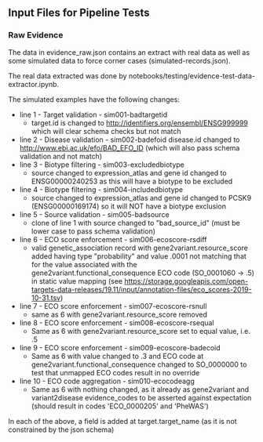 ## Input Files for Pipeline Tests

### Raw Evidence

The data in evidence_raw.json contains an extract with real data as well as some simulated data to force corner cases (simulated-records.json).

The real data extracted was done by notebooks/testing/evidence-test-data-extractor.ipynb.

The simulated examples have the following changes:
- line 1 - Target validation - sim001-badtargetid
    - target.id is changed to http://identifiers.org/ensembl/ENSG999999 which will clear schema checks but not match
- line 2 - Disease validation - sim002-badefoid
    disease.id changed to http://www.ebi.ac.uk/efo/BAD_EFO_ID (which will also pass schema validation and not match)
- line 3 - Biotype filtering - sim003-excludedbiotype
    - source changed to expression_atlas and gene id changed to ENSG00000240253 as this will have a biotype to be excluded
- line 4 - Biotype filtering - sim004-includedbiotype
    - source changed to expression_atlas and gene id changed to PCSK9 (ENSG00000169174) so it will NOT 
    have a biotype exclusion
- line 5 - Source validation - sim005-badsource
    - clone of line 1 with source changed to "bad_source_id" (must be lower case to pass schema validation)
- line 6 - ECO score enforcement - sim006-ecoscore-rsdiff
    - valid genetic_association record with gene2variant.resource_score added having type "probability" and 
    value .0001 not matching that for the value associated with the gene2variant.functional_consequence 
    ECO code (SO_0001060 -> .5) in static value mapping (see https://storage.googleapis.com/open-targets-data-releases/19.11/input/annotation-files/eco_scores-2019-10-31.tsv)
- line 7 - ECO score enforcement - sim007-ecoscore-rsnull
    - same as 6 with gene2variant.resource_score removed 
- line 8 - ECO score enforcement - sim008-ecoscore-rsequal
    - Same as 6 with gene2variant.resource_score set to equal value, i.e. .5   
- line 9 - ECO score enforcement - sim009-ecoscore-badecoid
    - Same as 6 with value changed to .3 and ECO code at gene2variant.functional_consequence changed 
    to SO_0000000 to test that unmapped ECO codes result in no override  
- line 10 - ECO code aggregation - sim010-ecocodeagg
    - Same as 6 with nothing changed, as it already as gene2variant and variant2disease evidence_codes
    to be asserted against expectation (should result in codes 'ECO_0000205' and 'PheWAS')
  

In each of the above, a field is added at target.target_name (as it is not constrained by the json schema)
